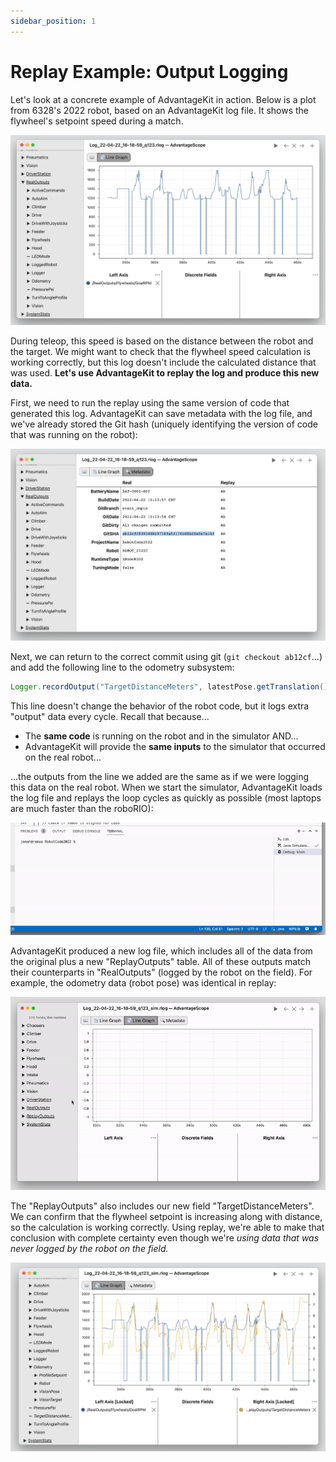 ```yaml
---
sidebar_position: 1
---
```


# Replay Example: Output Logging

Let's look at a concrete example of AdvantageKit in action. Below is a plot from 6328's 2022 robot, based on an AdvantageKit log file. It shows the flywheel's setpoint speed during a match.

![Setpoint speeds](img/example-1.png)

During teleop, this speed is based on the distance between the robot and the target. We might want to check that the flywheel speed calculation is working correctly, but this log doesn't include the calculated distance that was used. **Let's use AdvantageKit to replay the log and produce this new data.**

First, we need to run the replay using the same version of code that generated this log. AdvantageKit can save metadata with the log file, and we've already stored the Git hash (uniquely identifying the version of code that was running on the robot):

![Viewing metadata](img/example-2.png)

Next, we can return to the correct commit using git (`git checkout ab12cf`...) and add the following line to the odometry subsystem:

```java
Logger.recordOutput("TargetDistanceMeters", latestPose.getTranslation().getDistance(FieldConstants.hubCenter));
```

This line doesn't change the behavior of the robot code, but it logs extra "output" data every cycle. Recall that because...

- The **same code** is running on the robot and in the simulator AND...
- AdvantageKit will provide the **same inputs** to the simulator that occurred on the real robot...

...the outputs from the line we added are the same as if we were logging this data on the real robot. When we start the simulator, AdvantageKit loads the log file and replays the loop cycles as quickly as possible (most laptops are much faster than the roboRIO):

![Log replay](img/example-3.gif)

AdvantageKit produced a new log file, which includes all of the data from the original plus a new "ReplayOutputs" table. All of these outputs match their counterparts in "RealOutputs" (logged by the robot on the field). For example, the odometry data (robot pose) was identical in replay:

![Comparing odometry replay](img/example-4.gif)

The "ReplayOutputs" also includes our new field "TargetDistanceMeters". We can confirm that the flywheel setpoint is increasing along with distance, so the calculation is working correctly. Using replay, we're able to make that conclusion with complete certainty even though we're _using data that was never logged by the robot on the field._

![Setpoints speeds with distance](img/example-5.png)
